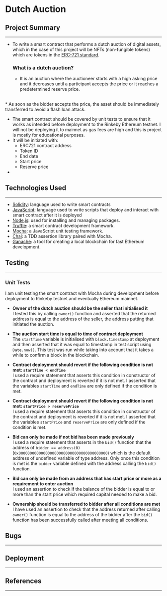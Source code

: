 # Dutch Auction

## Project Summary
---

* To write a smart contract that performs a dutch auction of digital assets, which in the case of this project will be NFTs (non-fungible tokens) which are tokens in the [ERC-721 standard](https://eips.ethereum.org/EIPS/eip-721).

    ### What is a dutch auction?
    * It is an auction where the auctioneer starts with a high asking price and it decreases until a participant accepts the price or it reaches a predetermined reserve price.<br>
<br>
* As soon as the bidder accepts the price, the asset should be immediately transferred to avoid a flash loan attack.<br>

* The smart contract should be covered by unit tests to ensure that it works as intended before deployment to the Rinkeby Ethereum testnet. I will not be deploying it to mainnet as gas fees are high and this is project is mostly for educational purposes.
* It will be initiated with:
    * ERC721 contract address
    * Token ID
    * End date
    * Start price
    * Reserve price
* 

## Technologies Used
---
* [Solidity](https://docs.soliditylang.org/en/v0.8.11/): language used to write smart contracts
* [JavaScript](https://developer.mozilla.org/en-US/docs/Web/JavaScript): language used to write scripts that deploy and interact with smart contract after it is deployed
* [Node.js](https://nodejs.org/en/docs/): used for installing and managing packages.
* [Truffle](https://github.com/trufflesuite): a smart contract development framework.
* [Mocha](https://mochajs.org/): a JavaScript unit testing framework.
* [Chai](https://github.com/chaijs/chai#:~:text=Chai%20is%20a%20BDD%20%2F%20TDD,with%20any%20javascript%20testing%20framework.): a TDD assertion library paired with Mocha.
* [Ganache](https://github.com/trufflesuite/ganache): a tool for creating a local blockchain for fast Ethereum development.

## Testing
---
### Unit Tests
I am unit testing the smart contract with Mocha during development before deployment to Rinkeby testnet and eventually Ethereum mainnet.
* **Owner of the dutch auction should be the seller that initialised it** <br>
I tested this by calling ```owner()``` function and asserted that the returned address is equal to the address of the seller, the address putting that initiated the auction.
* **The auction start time is equal to time of contract deployment**<br>
The ```startTime``` variable is initialised with ```block.timestamp``` at deployment and then asserted that it was equal to timestamp in test script using ```Date.now()```. This test was run while taking into account that it takes a while to confirm a block in the blockchain.
* **Contract deployment should revert if the following condition is not met: ```startTime < endTime```**<br>
I used a require statement that asserts this condition in constructor of the contract and deployment is reverted if it is not met. I asserted that the variables ```startTime``` and ```endTime``` are only defined if the condition is met.
* **Contract deployment should revert if the following condition is not met: ```startPrice > reservePrice```**<br>
I used a require statement that asserts this condition in constructor of the contract and deployment is reverted if it is not met. I asserted that the variables ```startPrice``` and ```reservePrice``` are only defined if the condition is met.
* **Bid can only be made if not bid has been made previously**<br>
I used a require statement that asserts in the ```bid()``` function that the address of ```bidder == address(0)``` (```0x0000000000000000000000000000000000000000```) which is the default address of undefined variable of type address. Only once this condition is met is the ```bidder``` variable defined with the address calling the ```bid()``` function.
* **Bid can only be made from an address that has start price or more as a requirement to enter auction**<br>
I used an assertion to check if the balance of the bidder is equal to or more than the start price which required capital needed to make a bid.

* **Ownership should be transferred to bidder after all conditions are met**<br>
I have used an assertion to check that the address returned after calling ```owner()``` function is equal to the address of the bidder after the ```bid()``` function has been successfully called after meeting all conditions.


## Bugs
---


## Deployment
---

## References
---


